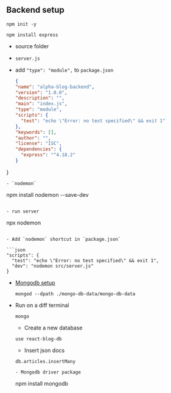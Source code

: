 Backend setup
-

```
npm init -y
```

```
npm install express
```

- source folder

- `server.js`

- add `"type": "module",` to `package.json`

  ```json
  {
  "name": "alpha-blog-backend",
  "version": "1.0.0",
  "description": "",
  "main": "index.js",
  "type": "module",
  "scripts": {
    "test": "echo \"Error: no test specified\" && exit 1"
  },
  "keywords": [],
  "author": "",
  "license": "ISC",
  "dependencies": {
    "express": "^4.18.2"
  }
}
```
- `nodemon`

  ```
  npm install nodemon --save-dev
  ```

  - run server

  ```
  npx nodemon <server location>
  ```

- Add `nodemon` shortcut in `package.json`

  ```json
  "scripts": {
    "test": "echo \"Error: no test specified\" && exit 1",
    "dev": "nodemon src/server.js"
  }
  ```

- [Mongodb setup](https://www.cherryservers.com/blog/how-to-install-and-start-using-mongodb-on-ubuntu-20-04)

  ```
  mongod --dpath ./mongo-db-data/mongo-db-data
  ```
- Run on a diff terminal

  ```
  mongo
  ```

  - Create a new database
  
  ```
  use react-blog-db
  ```

  - Insert json docs

  ```
  db.articles.insertMany

  - Mongodb driver package

  ```
  npm install mongodb
  ```